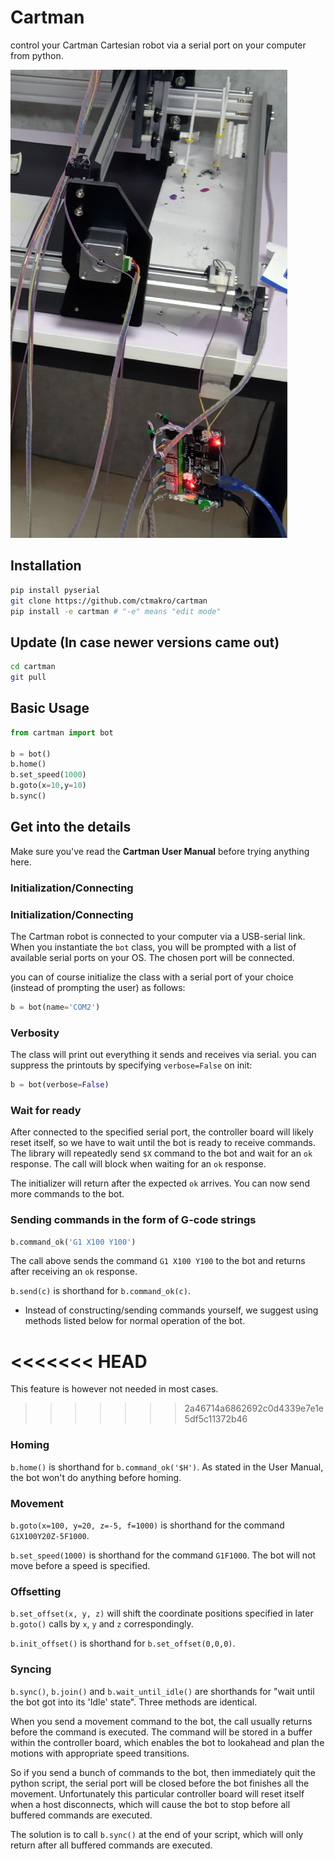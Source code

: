 # Cartman

control your Cartman Cartesian robot via a serial port on your computer from python.

![](cartman_github.jpg)

## Installation

```bash
pip install pyserial
git clone https://github.com/ctmakro/cartman
pip install -e cartman # "-e" means "edit mode"
```

## Update (In case newer versions came out)

```bash
cd cartman
git pull
```

## Basic Usage

```python
from cartman import bot

b = bot()
b.home()
b.set_speed(1000)
b.goto(x=10,y=10)
b.sync()
```

## Get into the details

Make sure you've read the **Cartman User Manual** before trying anything here.

### Initialization/Connecting

### Initialization/Connecting

The Cartman robot is connected to your computer via a USB-serial link. When you instantiate the `bot` class, you will be prompted with a list of available serial ports on your OS. The chosen port will be connected.

you can of course initialize the class with a serial port of your choice (instead of prompting the user) as follows:

```python
b = bot(name='COM2')
```

### Verbosity

The class will print out everything it sends and receives via serial. you can suppress the printouts by specifying `verbose=False` on init:

```python
b = bot(verbose=False)
```

### Wait for ready

After connected to the specified serial port, the controller board will likely reset itself, so we have to wait until the bot is ready to receive commands. The library will repeatedly send `$X` command to the bot and wait for an `ok` response. The call will block when waiting for an `ok` response.

The initializer will return after the expected `ok` arrives. You can now send more commands to the bot.

### Sending commands in the form of G-code strings

```python
b.command_ok('G1 X100 Y100')
```

The call above sends the command `G1 X100 Y100` to the bot and returns after receiving an `ok` response.

`b.send(c)` is shorthand for `b.command_ok(c)`.

* Instead of constructing/sending commands yourself, we suggest using methods listed below for normal operation of the bot.

<<<<<<< HEAD
=======
This feature is however not needed in most cases.

>>>>>>> 2a46714a6862692c0d4339e7e1e5df5c11372b46
### Homing

`b.home()` is shorthand for `b.command_ok('$H')`. As stated in the User Manual, the bot won't do anything before homing.

### Movement

`b.goto(x=100, y=20, z=-5, f=1000)` is shorthand for the command `G1X100Y20Z-5F1000`.

`b.set_speed(1000)` is shorthand for the command `G1F1000`. The bot will not move before a speed is specified.

### Offsetting

`b.set_offset(x, y, z)` will shift the coordinate positions specified in later `b.goto()` calls by `x`, `y` and `z` correspondingly.

`b.init_offset()` is shorthand for `b.set_offset(0,0,0)`.

### Syncing

`b.sync()`, `b.join()` and `b.wait_until_idle()` are shorthands for "wait until the bot got into its 'Idle' state". Three methods are identical.

When you send a movement command to the bot, the call usually returns before the command is executed. The command will be stored in a buffer within the controller board, which enables the bot to lookahead and plan the motions with appropriate speed transitions.

So if you send a bunch of commands to the bot, then immediately quit the python script, the serial port will be closed before the bot finishes all the movement. Unfortunately this particular controller board will reset itself when a host disconnects, which will cause the bot to stop before all buffered commands are executed.

The solution is to call `b.sync()` at the end of your script, which will only return after all buffered commands are executed.
